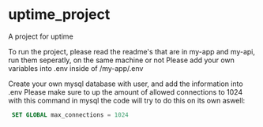 # uptime_project
A project for uptime


To run the project, please read the readme's that are in my-app and my-api, run them seperatly, on the same machine or not
Please add your own variables into .env inside of /my-app/.env

Create your own mysql database with user, and add the information into .env
Please make sure to up the amount of allowed connections to 1024 with this command in mysql the code will try to do this on its own aswell:
```sql
 SET GLOBAL max_connections = 1024
```
